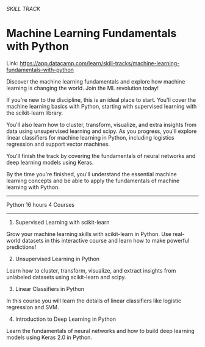 *SKILL TRACK*

# Machine Learning Fundamentals with Python

Link: https://app.datacamp.com/learn/skill-tracks/machine-learning-fundamentals-with-python

Discover the machine learning fundamentals and explore how machine learning is changing the world. Join the ML revolution today!

If you're new to the discipline, this is an ideal place to start. You'll cover the machine learning basics with Python, starting with supervised learning with the scikit-learn library.

You'll also learn how to cluster, transform, visualize, and extra insights from data using unsupervised learning and scipy. As you progress, you'll explore linear classifiers for machine learning in Python, including logistics regression and support vector machines.

You'll finish the track by covering the fundamentals of neural networks and deep learning models using Keras.

By the time you're finished, you'll understand the essential machine learning concepts and be able to apply the fundamentals of machine learning with Python.

---

Python
16 hours
4 Courses

---

1. Supervised Learning with scikit-learn

Grow your machine learning skills with scikit-learn in Python. Use real-world datasets in this interactive course and learn how to make powerful predictions!

2. Unsupervised Learning in Python

Learn how to cluster, transform, visualize, and extract insights from unlabeled datasets using scikit-learn and scipy.

3. Linear Classifiers in Python

In this course you will learn the details of linear classifiers like logistic regression and SVM.

4. Introduction to Deep Learning in Python

Learn the fundamentals of neural networks and how to build deep learning models using Keras 2.0 in Python.
